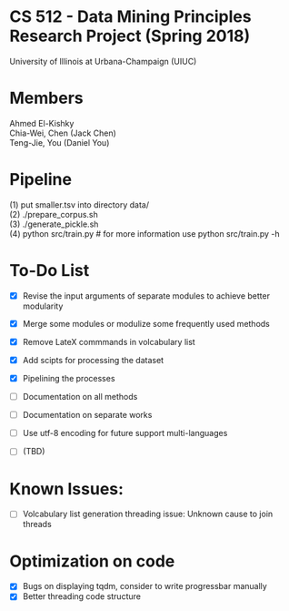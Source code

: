 # CS 512 - Data Mining Principles Research Project (Spring 2018)  
University of Illinois at Urbana-Champaign (UIUC)  

# Members  
Ahmed El-Kishky  
Chia-Wei, Chen (Jack Chen)  
Teng-Jie, You (Daniel You)  

# Pipeline
(1) put smaller.tsv into directory data/ <br>
(2) ./prepare_corpus.sh <br>
(3) ./generate_pickle.sh <br>
(4) python src/train.py # for more information use python src/train.py -h

# To-Do List
- [X] Revise the input arguments of separate modules to achieve better modularity
- [X] Merge some modules or modulize some frequently used methods
- [X] Remove LateX commmands in volcabulary list
- [X] Add scipts for processing the dataset
- [X] Pipelining the processes 
- [ ] Documentation on all methods
- [ ] Documentation on separate works 
- [ ] Use utf-8 encoding for future support multi-languages
- [ ] (TBD)


# Known Issues:
- [ ] Volcabulary list generation threading issue: Unknown cause to join threads

# Optimization on code
- [X] Bugs on displaying tqdm, consider to write progressbar manually
- [X] Better threading code structure
